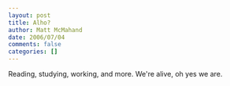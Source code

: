 ```yaml
---
layout: post
title: Alho?
author: Matt McMahand
date: 2006/07/04
comments: false
categories: []
---
```

Reading, studying, working, and more. We're alive, oh yes we are.
